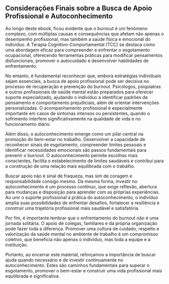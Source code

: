 
## Considerações Finais sobre a Busca de Apoio Profissional e Autoconhecimento

Ao longo deste ebook, ficou evidente que o burnout é um fenômeno complexo, com múltiplas causas e consequências que afetam não apenas o desempenho profissional, mas também a saúde física e emocional do indivíduo. A Terapia Cognitivo-Comportamental (TCC) se destaca como uma abordagem eficaz para compreender e enfrentar o esgotamento ocupacional, oferecendo ferramentas práticas para modificar pensamentos disfuncionais, promover o autocuidado e desenvolver habilidades de enfrentamento.

No entanto, é fundamental reconhecer que, embora estratégias individuais sejam essenciais, a busca de apoio profissional pode ser decisiva no processo de recuperação e prevenção do burnout. Psicólogos, psiquiatras e outros profissionais de saúde mental estão preparados para oferecer suporte especializado, ajudando o indivíduo a identificar padrões de pensamento e comportamento prejudiciais, além de orientar intervenções personalizadas. O acompanhamento profissional é especialmente importante em casos de sintomas intensos ou persistentes, quando o sofrimento interfere significativamente na qualidade de vida e no funcionamento diário.

Além disso, o autoconhecimento emerge como um pilar central na promoção do bem-estar no trabalho. Desenvolver a capacidade de reconhecer sinais de esgotamento, compreender limites pessoais e identificar necessidades emocionais são passos fundamentais para prevenir o burnout. O autoconhecimento permite escolhas mais conscientes, facilita o estabelecimento de limites saudáveis e contribui para a construção de uma relação mais equilibrada com o trabalho.

Buscar apoio não é sinal de fraqueza, mas sim de coragem e responsabilidade consigo mesmo. Da mesma forma, investir no autoconhecimento é um processo contínuo, que exige reflexão, abertura para mudanças e disposição para aprender com as próprias experiências. Ao unir o suporte profissional à prática do autoconhecimento, o indivíduo amplia suas possibilidades de enfrentar desafios, fortalecer a resiliência e construir uma trajetória profissional mais saudável e satisfatória.

Por fim, é importante lembrar que o enfrentamento do burnout não é uma jornada solitária. O apoio de colegas, familiares e da própria organização pode fazer toda a diferença. Promover uma cultura de cuidado, respeito e valorização da saúde mental no ambiente de trabalho é um compromisso coletivo, que beneficia não apenas o indivíduo, mas toda a equipe e a instituição.

Portanto, ao encerrar este material, reforçamos a importância de buscar ajuda quando necessário e de investir continuamente no autoconhecimento. Estes são caminhos fundamentais para superar o esgotamento, promover o bem-estar e construir uma vida profissional mais equilibrada e significativa.
```
